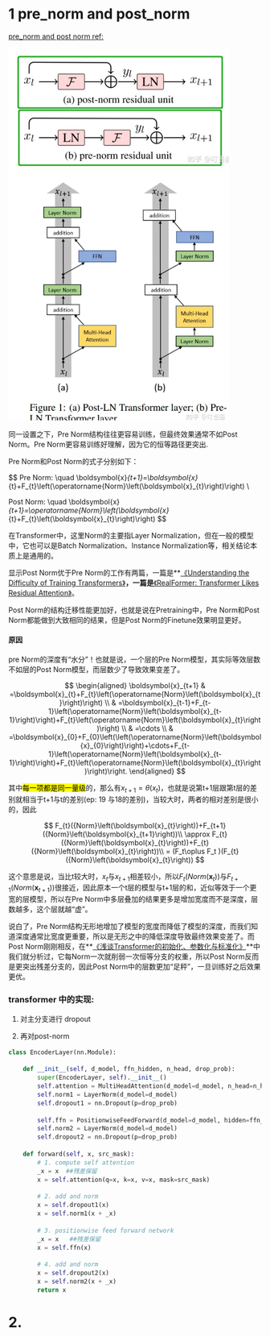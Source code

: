 # 1 pre_norm  and post_norm

[pre_norm and post norm ref:](https://zhuanlan.zhihu.com/p/494661681)

<img title="" src="assets/img/2023-07-29-19-51-46-image.png" alt="" width="439">

<img title="" src="assets/img/2023-07-29-19-52-06-image.png" alt="" width="439">

同一设置之下，Pre Norm结构往往更容易训练，但最终效果通常不如Post Norm。Pre Norm更容易训练好理解，因为它的恒等路径更突出.

Pre Norm和Post Norm的式子分别如下：

$$
Pre Norm:  \quad \boldsymbol{x}_{t+1}=\boldsymbol{x}_{t}+F_{t}\left(\operatorname{Norm}\left(\boldsymbol{x}_{t}\right)\right) \\

Post Norm:  \quad \boldsymbol{x}_{t+1}=\operatorname{Norm}\left(\boldsymbol{x}_{t}+F_{t}\left(\boldsymbol{x}_{t}\right)\right) 
$$

在Transformer中，这里Norm的主要指Layer Normalization，但在一般的模型中，它也可以是Batch Normalization、Instance Normalization等，相关结论本质上是通用的。

显示Post Norm优于Pre Norm的工作有两篇，一篇是**[《Understanding the Difficulty of Training Transformers》](https://link.zhihu.com/?target=https%3A//arxiv.org/abs/2004.08249)**，一篇是**[《RealFormer: Transformer Likes Residual Attention》](https://link.zhihu.com/?target=https%3A//arxiv.org/abs/2012.11747)。

Post Norm的结构迁移性能更加好，也就是说在Pretraining中，Pre Norm和Post Norm都能做到大致相同的结果，但是Post Norm的Finetune效果明显更好。

#### 原因

pre Norm的深度有“水分”！也就是说，一个层的Pre Norm模型，其实际等效层数不如层的Post Norm模型，而层数少了导致效果变差了。

$$
\begin{aligned}
\boldsymbol{x}_{t+1} & =\boldsymbol{x}_{t}+F_{t}\left(\operatorname{Norm}\left(\boldsymbol{x}_{t}\right)\right) \\
& =\boldsymbol{x}_{t-1}+F_{t-1}\left(\operatorname{Norm}\left(\boldsymbol{x}_{t-1}\right)\right)+F_{t}\left(\operatorname{Norm}\left(\boldsymbol{x}_{t}\right)\right) \\
& =\cdots \\
& =\boldsymbol{x}_{0}+F_{0}\left(\left(\operatorname{Norm}\left(\boldsymbol{x}_{0}\right)\right)+\cdots+F_{t-1}\left(\operatorname{Norm}\left(\boldsymbol{x}_{t-1}\right)\right)+F_{t}\left(\operatorname{Norm}\left(\boldsymbol{x}_{t}\right)\right)\right.
\end{aligned}
$$

其中<mark>每一项都是同一量级</mark>的，那么有$x_{t+1} = \theta(x_{t})$，也就是说第t+1层跟第t层的差别就相当于t+1与t的差别(ep: 19 与18的差别)，当较大时，两者的相对差别是很小的，因此

$$
F_{t}({Norm}\left(\boldsymbol{x}_{t}\right))+F_{t+1}({Norm}\left(\boldsymbol{x}_{t+1}\right))\\
 \approx F_{t}({Norm}\left(\boldsymbol{x}_{t}\right))+F_{t}({Norm}\left(\boldsymbol{x}_{t}\right))\\
= (F_t\oplus F_t )(F_{t}({Norm}\left(\boldsymbol{x}_{t}\right))
$$

这个意思是说，当比t较大时，$x_t$与$x_{t+1}$相差较小，所以$F_{t}({Norm}\left(\boldsymbol{x}_{t}\right))$与$F_{t+1}({Norm}\left(\boldsymbol{x}_{t+1}\right))$很接近，因此原本一个t层的模型与t+1层的和，近似等效于一个更宽的层模型，所以在Pre Norm中多层叠加的结果更多是增加宽度而不是深度，层数越多，这个层就越“虚”。

说白了，Pre Norm结构无形地增加了模型的宽度而降低了模型的深度，而我们知道深度通常比宽度更重要，所以是无形之中的降低深度导致最终效果变差了。而Post Norm刚刚相反，在**[《浅谈Transformer的初始化、参数化与标准化》](https://link.zhihu.com/?target=https%3A//kexue.fm/archives/8620)**中我们就分析过，它每Norm一次就削弱一次恒等分支的权重，所以Post Norm反而是更突出残差分支的，因此Post Norm中的层数更加“足秤”，一旦训练好之后效果更优。

### transformer 中的实现:

1. 对主分支进行 dropout 

2. 再对post-norm

```python
class EncoderLayer(nn.Module):

    def __init__(self, d_model, ffn_hidden, n_head, drop_prob):
        super(EncoderLayer, self).__init__()
        self.attention = MultiHeadAttention(d_model=d_model, n_head=n_head)
        self.norm1 = LayerNorm(d_model=d_model)
        self.dropout1 = nn.Dropout(p=drop_prob)

        self.ffn = PositionwiseFeedForward(d_model=d_model, hidden=ffn_hidden, drop_prob=drop_prob)
        self.norm2 = LayerNorm(d_model=d_model)
        self.dropout2 = nn.Dropout(p=drop_prob)

    def forward(self, x, src_mask):
        # 1. compute self attention
        _x = x  ##残差保留
        x = self.attention(q=x, k=x, v=x, mask=src_mask)

        # 2. add and norm
        x = self.dropout1(x)
        x = self.norm1(x + _x)

        # 3. positionwise feed forward network
        _x = x   ##残差保留
        x = self.ffn(x)

        # 4. add and norm
        x = self.dropout2(x)
        x = self.norm2(x + _x)
        return x
```

# 2.

### 
